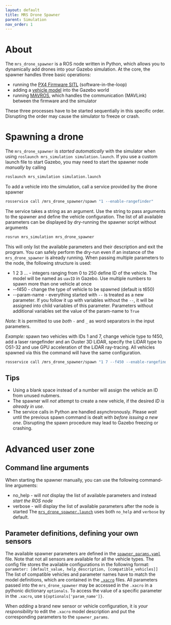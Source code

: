 ```yaml
---
layout: default
title: MRS Drone Spawner
parent: Simulation
nav_order: 1
---
```


# About

The `mrs_drone_spawner` is a ROS node written in Python, which allows you to dynamically add drones into your Gazebo simulation.
At the core, the spawner handles three basic operations:

* running the [PX4 Firmware SITL](https://dev.px4.io/master/en/simulation/ros_interface.html) (software-in-the-loop)
* adding a [vehicle model](https://github.com/ctu-mrs/mrs_uav_system#unmanned-aerial-vehicles) into the Gazebo world
* running [MAVROS](http://wiki.ros.org/mavros), which handles the communication (MAVLink) between the firmware and the simulator

These three processes have to be started sequentially in this specific order. Disrupting the order may cause the simulator to freeze or crash.

# Spawning a drone

The `mrs_drone_spawner` is *started automatically* with the simulator when using `roslaunch mrs_simulation simulation.launch`.
If you use a custom launch file to start Gazebo, you may need to start the spawner node *manually* by calling
```bash
roslaunch mrs_simulation simulation.launch
```

To add a vehicle into the simulation, call a service provided by the drone spawner
```bash
rosservice call /mrs_drone_spawner/spawn "1 --enable-rangefinder"
```

The service takes a string as an argument. Use the string to pass arguments to the spawner and define the vehicle configuration.
The list of all available parameters can be displayed by dry-running the spawner script without arguments
```bash
rosrun mrs_simulation mrs_drone_spawner
```
This will only list the available parameters and their description and exit the program. You can safely perform the dry-run even if an instance of the `mrs_drone_spawner` is already running.
When passing multiple parameters to the node, the following structure is used:

* 1 2 3 ... - integers ranging from 0 to 250 define ID of the vehicle. The model will be named as `uavID` in Gazebo. Use multiple numbers to spawn more than one vehicle at once
* --f450 - change the type of vehicle to be spawned (default is t650)
* --param-name - everything started with `--` is treated as a new parameter. If you follow it up with variables without the `--`, it will be assigned into child variables of this parameter. Parameters without additional variables set the value of the param-name to `True`

*Note:* It is permitted to use *both* `-` and `_` as word separators in the input parameters.

*Example:* spawn two vehicles with IDs 1 and 7, change vehicle type to f450, add a laser rangefinder and an Ouster 3D LiDAR, specify the LiDAR type to OS1-32 and use GPU acceleration of the LiDAR ray-tracing. All vehicles spawned via this the command will have the same configuration.

```bash
rosservice call /mrs_drone_spawner/spawn "1 7 --f450 --enable-rangefinder --enable-ouster --ouster-model OS1-32 --use-gpu-ray
```

## Tips
* Using a blank space instead of a number will assign the vehicle an ID from unused nubmers.
* The spawner will *not* attempt to create a new vehicle, if the desired *ID is already in use*.
* The service calls in Python are handled asynchronously. Please *wait* until the previous spawn command is dealt with *before issuing a new one*. Disrupting the spawn procedure may lead to Gazebo freezing or crashing.

# Advanced user zone

## Command line arguments

When starting the spawner manually, you can use the following command-line arguments:
* no_help - will *not* display the list of available parameters and instead *start the ROS node*
* verbose - will display the list of available parameters after the node is started
The [`mrs_drone_spawner.launch`](https://github.com/ctu-mrs/mrs_simulation/blob/master/launch/mrs_drone_spawner.launch) uses both `no_help` and `verbose` by default.

## Parameter definitions, defining your own sensors

The available spawner parameters are defined in the [`spawner_params.yaml`](https://github.com/ctu-mrs/mrs_simulation/blob/master/config/spawner_params.yaml) file. Note that not all sensors are available for all the vehicle types. The config file stores the available configurations in the following format: `parameter: [default_value, help_description, [compatible_vehicles]]`
The list of compatible vehicles and parameter names have to match the model definitions, which are contained in the [`.xacro`](https://github.com/ctu-mrs/mrs_simulation/tree/master/models/mrs_robots_description/urdf) files.
All parameters passed into the `mrs_drone_spawner` may be accessed in the `.xacro` in a pythonic dictionary `optionals`. To access the value of a specific parameter in the `.xacro`, use `${optionals['param_name']}`.

When *adding* a brand new sensor or vehicle configuration, it is *your responsibility* to edit the `.xacro` model description and put the corresponding parameters to the `spawner_params`.
